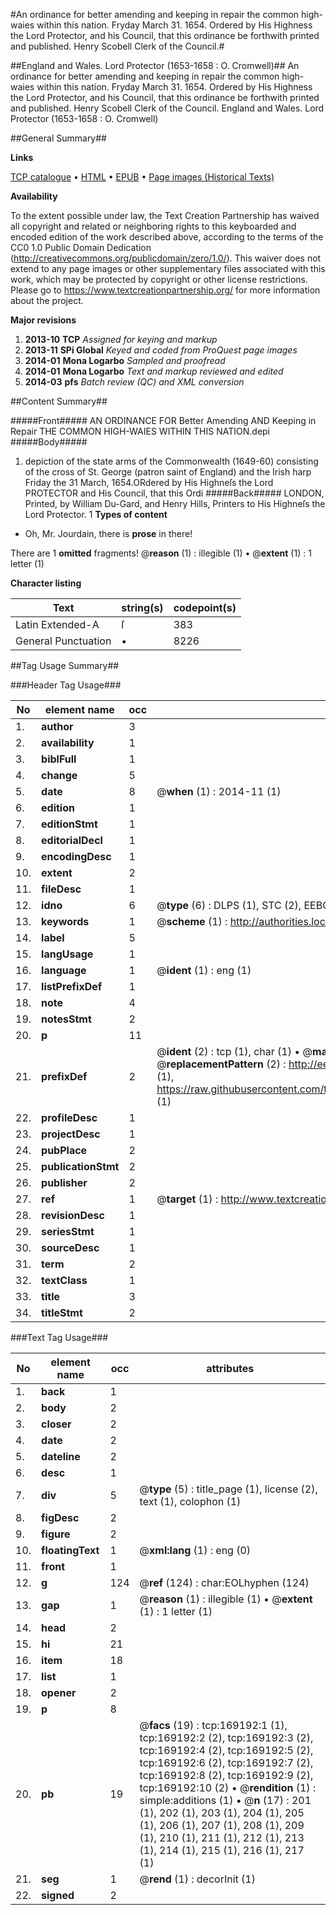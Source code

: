 #An ordinance for better amending and keeping in repair the common high-waies within this nation. Fryday March 31. 1654. Ordered by His Highness the Lord Protector, and his Council, that this ordinance be forthwith printed and published. Henry Scobell Clerk of the Council.#

##England and Wales. Lord Protector (1653-1658 : O. Cromwell)##
An ordinance for better amending and keeping in repair the common high-waies within this nation. Fryday March 31. 1654. Ordered by His Highness the Lord Protector, and his Council, that this ordinance be forthwith printed and published. Henry Scobell Clerk of the Council.
England and Wales. Lord Protector (1653-1658 : O. Cromwell)

##General Summary##

**Links**

[TCP catalogue](http://www.ota.ox.ac.uk/tcp/)  • 
[HTML](http://tei.it.ox.ac.uk/tcp/Texts-HTML/free/A74/A74511.html)  • 
[EPUB](http://tei.it.ox.ac.uk/tcp/Texts-EPUB/free/A74/A74511.epub) • 
[Page images (Historical Texts)](https://historicaltexts.jisc.ac.uk/eebo-99868446e)

**Availability**

To the extent possible under law, the Text Creation Partnership has waived all copyright and related or neighboring rights to this keyboarded and encoded edition of the work described above, according to the terms of the CC0 1.0 Public Domain Dedication (http://creativecommons.org/publicdomain/zero/1.0/). This waiver does not extend to any page images or other supplementary files associated with this work, which may be protected by copyright or other license restrictions. Please go to https://www.textcreationpartnership.org/ for more information about the project.

**Major revisions**

1. __2013-10__ __TCP__ *Assigned for keying and markup*
1. __2013-11__ __SPi Global__ *Keyed and coded from ProQuest page images*
1. __2014-01__ __Mona Logarbo__ *Sampled and proofread*
1. __2014-01__ __Mona Logarbo__ *Text and markup reviewed and edited*
1. __2014-03__ __pfs__ *Batch review (QC) and XML conversion*

##Content Summary##

#####Front#####
AN ORDINANCE FOR Better Amending AND Keeping in Repair THE COMMON HIGH-WAIES WITHIN THIS NATION.depi
#####Body#####

1. depiction of the state arms of the Commonwealth (1649-60) consisting of the cross of St. George (patron saint of England) and the Irish harp
Friday the 31 March, 1654.ORdered by His Highneſs the Lord PROTECTOR and His Council, that this Ordi
#####Back#####
LONDON, Printed, by William Du-Gard, and Henry Hills, Printers to His Highneſs the Lord Protector. 1
**Types of content**

  * Oh, Mr. Jourdain, there is **prose** in there!

There are 1 **omitted** fragments! 
 @__reason__ (1) : illegible (1)  •  @__extent__ (1) : 1 letter (1)

**Character listing**


|Text|string(s)|codepoint(s)|
|---|---|---|
|Latin Extended-A|ſ|383|
|General Punctuation|•|8226|

##Tag Usage Summary##

###Header Tag Usage###

|No|element name|occ|attributes|
|---|---|---|---|
|1.|__author__|3||
|2.|__availability__|1||
|3.|__biblFull__|1||
|4.|__change__|5||
|5.|__date__|8| @__when__ (1) : 2014-11 (1)|
|6.|__edition__|1||
|7.|__editionStmt__|1||
|8.|__editorialDecl__|1||
|9.|__encodingDesc__|1||
|10.|__extent__|2||
|11.|__fileDesc__|1||
|12.|__idno__|6| @__type__ (6) : DLPS (1), STC (2), EEBO-CITATION (1), PROQUEST (1), VID (1)|
|13.|__keywords__|1| @__scheme__ (1) : http://authorities.loc.gov/ (1)|
|14.|__label__|5||
|15.|__langUsage__|1||
|16.|__language__|1| @__ident__ (1) : eng (1)|
|17.|__listPrefixDef__|1||
|18.|__note__|4||
|19.|__notesStmt__|2||
|20.|__p__|11||
|21.|__prefixDef__|2| @__ident__ (2) : tcp (1), char (1)  •  @__matchPattern__ (2) : ([0-9\-]+):([0-9IVX]+) (1), (.+) (1)  •  @__replacementPattern__ (2) : http://eebo.chadwyck.com/downloadtiff?vid=$1&page=$2 (1), https://raw.githubusercontent.com/textcreationpartnership/Texts/master/tcpchars.xml#$1 (1)|
|22.|__profileDesc__|1||
|23.|__projectDesc__|1||
|24.|__pubPlace__|2||
|25.|__publicationStmt__|2||
|26.|__publisher__|2||
|27.|__ref__|1| @__target__ (1) : http://www.textcreationpartnership.org/docs/. (1)|
|28.|__revisionDesc__|1||
|29.|__seriesStmt__|1||
|30.|__sourceDesc__|1||
|31.|__term__|2||
|32.|__textClass__|1||
|33.|__title__|3||
|34.|__titleStmt__|2||


###Text Tag Usage###

|No|element name|occ|attributes|
|---|---|---|---|
|1.|__back__|1||
|2.|__body__|2||
|3.|__closer__|2||
|4.|__date__|2||
|5.|__dateline__|2||
|6.|__desc__|1||
|7.|__div__|5| @__type__ (5) : title_page (1), license (2), text (1), colophon (1)|
|8.|__figDesc__|2||
|9.|__figure__|2||
|10.|__floatingText__|1| @__xml:lang__ (1) : eng (0)|
|11.|__front__|1||
|12.|__g__|124| @__ref__ (124) : char:EOLhyphen (124)|
|13.|__gap__|1| @__reason__ (1) : illegible (1)  •  @__extent__ (1) : 1 letter (1)|
|14.|__head__|2||
|15.|__hi__|21||
|16.|__item__|18||
|17.|__list__|1||
|18.|__opener__|2||
|19.|__p__|8||
|20.|__pb__|19| @__facs__ (19) : tcp:169192:1 (1), tcp:169192:2 (2), tcp:169192:3 (2), tcp:169192:4 (2), tcp:169192:5 (2), tcp:169192:6 (2), tcp:169192:7 (2), tcp:169192:8 (2), tcp:169192:9 (2), tcp:169192:10 (2)  •  @__rendition__ (1) : simple:additions (1)  •  @__n__ (17) : 201 (1), 202 (1), 203 (1), 204 (1), 205 (1), 206 (1), 207 (1), 208 (1), 209 (1), 210 (1), 211 (1), 212 (1), 213 (1), 214 (1), 215 (1), 216 (1), 217 (1)|
|21.|__seg__|1| @__rend__ (1) : decorInit (1)|
|22.|__signed__|2||
